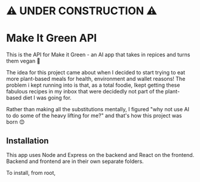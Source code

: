 # ⚠️ UNDER CONSTRUCTION ⚠️

# Make It Green API

This is the API for Make it Green - an AI app that takes in repices and turns them vegan 🌱

The idea for this project came about when I decided to start trying to eat more plant-based meals for health, environment and wallet reasons! The problem i kept running into is that, as a total foodie, Ikept getting these fabulous recipes in my inbox that were decidedly not part of the plant-based diet I was going for.

Rather than making all the substitutions mentally, I figured "why not use AI to do some of the heavy lifting for me?" and that's how this project was born 😊

## Installation

This app uses Node and Express on the backend and React on the frontend. Backend and frontend are in their own separate folders.

To install, from root, 
<!--

Illustrations: A picture is worth 1000 words, right? Got a video of your project or a GIF of it working? Perhaps a link to a live demo? Is your application something you can show? Don't be too quick to say "No" here. Terminal applications are ok, and the app doesn't have to be pretty or even interactive.

Scope of Functionality: What does your project do? Equally important, what does it not do? List out anything that you know is missing (e.g. Slack clone has no support for file attachments).

Known Bugs: Keeping a bug log may seem like a bad idea since it highlights that you have bugs in your code, but this is a great thing for employers to see. 

Prerequisites: If you include the installation section below, be sure to list prerequisites and assumed dependencies here (Homebrew, Python3, etc).

Installation: If it's possible to install and run locally with minimal effort, include installation instructions. Don't be the person that says "try out my code" with no clear way of doing so. Don't forget examples of how to run it, along with any necessary configuration changes!

Commands to Run Tests: Every good developer has tests for their bigger personal projects. Be sure to include testing and add information on how to run tests in the ReadMe.

Technologies Used: What was your stack? Why did you go with that stack? It's ok to say that you were just wanting to learn cool technology!

Pointing to the "cool" stuff: Got a lot of boiler-plate code for the project? Don't make employers guess. Directly link in the ReadMe to the cool stuff you implemented.

Credits: Did you build off of another cool project idea? Do the right thing and link to their repo and give them credit. It doesn't make you less hirable. -->
